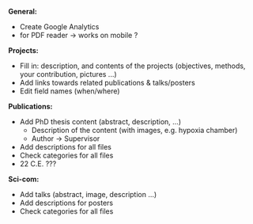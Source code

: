 **General:**
- Create Google Analytics
- <embed> for PDF reader -> works on mobile ?

**Projects:**
- Fill in: description, and contents of the projects (objectives, methods, your contribution, pictures ...)
- Add links towards related publications & talks/posters
- Edit field names (when/where)

**Publications:**
- Add PhD thesis content (abstract, description, ...)
  * Description of the content (with images, e.g. hypoxia chamber)
  * Author -> Supervisor
- Add descriptions for all files
- Check categories for all files
- 22 C.E. ???

**Sci-com:**
- Add talks (abstract, image, description ...)
- Add descriptions for posters
- Check categories for all files